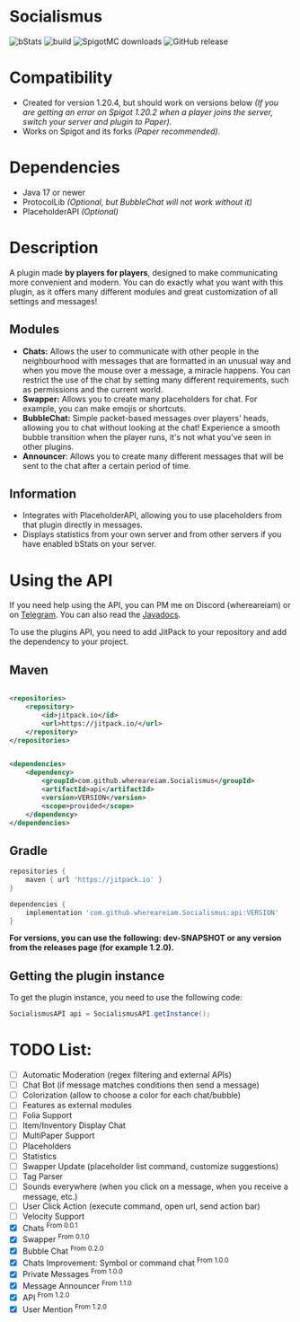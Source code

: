# Socialismus

![bStats](https://bstats.org/signatures/bukkit/socialismus.svg)
![build](https://img.shields.io/github/actions/workflow/status/whereareiam/Socialismus/development.yml) ![SpigotMC downloads](https://pluginbadges.glitch.me/api/v1/dl/downloads-limegreen.svg?spigot=113119&github=whereareiam%2FSocialismus&style=flat) ![GitHub release](https://img.shields.io/github/v/release/whereareiam/Socialismus)

# Compatibility

- Created for version 1.20.4, but should work on versions below *(If you are getting an error on Spigot 1.20.2 when a
  player joins the server, switch your server and plugin to Paper).*
- Works on Spigot and its forks *(Paper recommended)*.

# Dependencies

- Java 17 or newer
- ProtocolLib *(Optional, but BubbleChat will not work without it)*
- PlaceholderAPI *(Optional)*

# Description

A plugin made **by players for players**, designed to make communicating more convenient and modern. You can do exactly
what
you want with this plugin, as it offers many different modules and great customization of all settings and messages!

## Modules

- **Chats:** Allows the user to communicate with other people in the neighbourhood with messages that are formatted in
  an unusual way and when you move the mouse over a message, a miracle happens. You can restrict the use of the chat by
  setting many different requirements, such as permissions and the current world.
- **Swapper:** Allows you to create many placeholders for chat. For example, you can make emojis or shortcuts.
- **BubbleChat:** Simple packet-based messages over players' heads, allowing you to chat without looking at the chat!
  Experience a smooth bubble transition when the player runs, it's not what you've seen in other plugins.
- **Announcer**: Allows you to create many different messages that will be sent to the chat after a certain period of
  time.

## Information

- Integrates with PlaceholderAPI, allowing you to use placeholders from that plugin directly in messages.
- Displays statistics from your own server and from other servers if you have enabled bStats on your server.

# Using the API

If you need help using the API, you can PM me on Discord (whereareiam) or on [Telegram](https://whereareiam.t.me/). You
can also read
the [Javadocs](https://javadoc.jitpack.io/com/github/whereareiam/Socialismus/api/latest/javadoc/index.html).

To use the plugins API, you need to add JitPack to your repository and add the dependency to your project.

## Maven

```xml

<repositories>
    <repository>
        <id>jitpack.io</id>
        <url>https://jitpack.io/</url>
    </repository>
</repositories>
```

```xml

<dependencies>
    <dependency>
        <groupId>com.github.whereareiam.Socialismus</groupId>
        <artifactId>api</artifactId>
        <version>VERSION</version>
        <scope>provided</scope>
    </dependency>
</dependencies>
```

## Gradle

```groovy
repositories {
    maven { url 'https://jitpack.io' }
}
```

```groovy
dependencies {
    implementation 'com.github.whereareiam.Socialismus:api:VERSION'
}
```

**For versions, you can use the following: dev-SNAPSHOT or any version from the releases page (for example 1.2.0).**

## Getting the plugin instance

To get the plugin instance, you need to use the following code:

```java
SocialismusAPI api = SocialismusAPI.getInstance();
```

# TODO List:

- [ ] Automatic Moderation (regex filtering and external APIs)
- [ ] Chat Bot (if message matches conditions then send a message)
- [ ] Colorization (allow to choose a color for each chat/bubble)
- [ ] Features as external modules
- [ ] Folia Support
- [ ] Item/Inventory Display Chat
- [ ] MultiPaper Support
- [ ] Placeholders
- [ ] Statistics
- [ ] Swapper Update (placeholder list command, customize suggestions)
- [ ] Tag Parser
- [ ] Sounds everywhere (when you click on a message, when you receive a message, etc.)
- [ ] User Click Action (execute command, open url, send action bar)
- [ ] Velocity Support
- [x] Chats <sup>From 0.0.1
- [x] Swapper <sup>From 0.1.0
- [x] Bubble Chat <sup> From 0.2.0
- [x] Chats Improvement: Symbol or command chat <sup> From 1.0.0
- [x] Private Messages <sup> From 1.0.0
- [x] Message Announcer <sup> From 1.1.0
- [x] API <sup> From 1.2.0
- [x] User Mention <sup> From 1.2.0